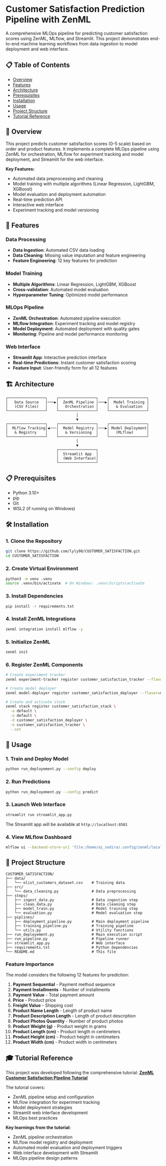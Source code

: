 # Customer Satisfaction Prediction Pipeline with ZenML

A comprehensive MLOps pipeline for predicting customer satisfaction scores using ZenML, MLflow, and Streamlit. This project demonstrates end-to-end machine learning workflows from data ingestion to model deployment and web interface.

## 📋 Table of Contents

- [Overview](#overview)
- [Features](#features)
- [Architecture](#architecture)
- [Prerequisites](#prerequisites)
- [Installation](#installation)
- [Usage](#usage)
- [Project Structure](#project-structure)
- [Tutorial Reference](#tutorial-reference)


## 🎯 Overview

This project predicts customer satisfaction scores (0-5 scale) based on order and product features. It implements a complete MLOps pipeline using ZenML for orchestration, MLflow for experiment tracking and model deployment, and Streamlit for the web interface.

**Key Features:**
- Automated data preprocessing and cleaning
- Model training with multiple algorithms (Linear Regression, LightGBM, XGBoost)
- Model evaluation and deployment automation
- Real-time prediction API
- Interactive web interface
- Experiment tracking and model versioning

## 🚀 Features

### Data Processing
- **Data Ingestion**: Automated CSV data loading
- **Data Cleaning**: Missing value imputation and feature engineering
- **Feature Engineering**: 12 key features for prediction

### Model Training
- **Multiple Algorithms**: Linear Regression, LightGBM, XGBoost
- **Cross-validation**: Automated model evaluation
- **Hyperparameter Tuning**: Optimized model performance

### MLOps Pipeline
- **ZenML Orchestration**: Automated pipeline execution
- **MLflow Integration**: Experiment tracking and model registry
- **Model Deployment**: Automated deployment with quality gates
- **Monitoring**: Pipeline and model performance monitoring

### Web Interface
- **Streamlit App**: Interactive prediction interface
- **Real-time Predictions**: Instant customer satisfaction scoring
- **Feature Input**: User-friendly form for all 12 features

## 🏗️ Architecture

```
┌─────────────────┐    ┌─────────────────┐    ┌─────────────────┐
│   Data Source   │───▶│  ZenML Pipeline │───▶│  Model Training │
│   (CSV Files)   │    │   Orchestration │    │   & Evaluation  │
└─────────────────┘    └─────────────────┘    └─────────────────┘
                                │
                                ▼
┌─────────────────┐    ┌─────────────────┐    ┌─────────────────┐
│  MLflow Tracking│◀───│  Model Registry │───▶│ Model Deployment│
│   & Registry    │    │   & Versioning  │    │   (MLflow)      │
└─────────────────┘    └─────────────────┘    └─────────────────┘
                                │
                                ▼
                       ┌─────────────────┐
                       │  Streamlit App  │
                       │  (Web Interface)│
                       └─────────────────┘
```

## 📋 Prerequisites

- Python 3.10+
- pip
- Git
- WSL2 (if running on Windows)

## 🛠️ Installation

### 1. Clone the Repository
```bash
git clone https://github.com/lyly98/CUSTOMER_SATISFACTION.git
cd CUSTOMER_SATISFACTION
```

### 2. Create Virtual Environment
```bash
python3 -m venv .venv
source .venv/bin/activate  # On Windows: .venv\Scripts\activate
```

### 3. Install Dependencies
```bash
pip install -r requirements.txt
```

### 4. Install ZenML Integrations
```bash
zenml integration install mlflow -y
```

### 5. Initialize ZenML
```bash
zenml init
```

### 6. Register ZenML Components
```bash
# Create experiment tracker
zenml experiment-tracker register customer_satisfaction_tracker --flavor=mlflow

# Create model deployer
zenml model-deployer register customer_satisfaction_deployer --flavor=mlflow

# Create and activate stack
zenml stack register customer_satisfaction_stack \
  -a default \
  -o default \
  -d customer_satisfaction_deployer \
  -e customer_satisfaction_tracker \
  --set
```

## 🚀 Usage

### 1. Train and Deploy Model
```bash
python run_deployement.py --config deploy
```

### 2. Run Predictions
```bash
python run_deployement.py --config predict
```

### 3. Launch Web Interface
```bash
streamlit run streamlit_app.py
```

The Streamlit app will be available at `http://localhost:8501`

### 4. View MLflow Dashboard
```bash
mlflow ui --backend-store-uri 'file:/home/ai_sodira/.config/zenml/local_stores/[your-store-id]/mlruns'
```

## 📁 Project Structure

```
CUSTOMER_SATISFACTION/
├── data/
│   └── olist_customers_dataset.csv    # Training data
├── src/
│   └── data_cleaning.py               # Data preprocessing
├── steps/
│   ├── ingest_data.py                 # Data ingestion step
│   ├── clean_data.py                  # Data cleaning step
│   ├── model_train.py                 # Model training step
│   └── evaluation.py                  # Model evaluation step
├── piplines/
│   ├── deployment_pipeline.py         # Main deployment pipeline
│   ├── training_pipeline.py           # Training pipeline
│   └── utils.py                       # Utility functions
├── run_deployement.py                 # Main execution script
├── run_pipeline.py                    # Pipeline runner
├── streamlit_app.py                   # Web interface
├── requirements.txt                   # Python dependencies
└── README.md                          # This file
```


### Feature Importance
The model considers the following 12 features for prediction:

1. **Payment Sequential** - Payment method sequence
2. **Payment Installments** - Number of installments
3. **Payment Value** - Total payment amount
4. **Price** - Product price
5. **Freight Value** - Shipping cost
6. **Product Name Length** - Length of product name
7. **Product Description Length** - Length of product description
8. **Product Photos Quantity** - Number of product photos
9. **Product Weight (g)** - Product weight in grams
10. **Product Length (cm)** - Product length in centimeters
11. **Product Height (cm)** - Product height in centimeters
12. **Product Width (cm)** - Product width in centimeters

## 🎓 Tutorial Reference

This project was developed following the comprehensive tutorial: **[ZenML Customer Satisfaction Pipeline Tutorial](https://www.youtube.com/watch?v=-dJPoLm_gtE&t=10690s)**

The tutorial covers:
- ZenML pipeline setup and configuration
- MLflow integration for experiment tracking
- Model deployment strategies
- Streamlit web interface development
- MLOps best practices

**Key learnings from the tutorial:**
- ZenML pipeline orchestration
- MLflow model registry and deployment
- Automated model evaluation and deployment triggers
- Web interface development with Streamlit
- MLOps pipeline design patterns

